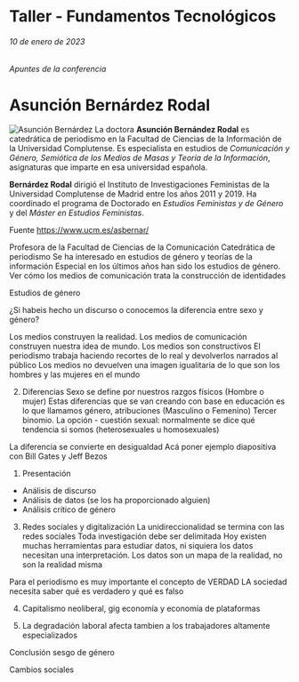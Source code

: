 # Taller - Fundamentos Tecnológicos

###### 10 de enero de 2023 
###### Apuntes de la conferencia
# Asunción Bernárdez Rodal
![](https://www.ucm.es/data/cont/media/www/pag-36209//arbol%20kike%20para%20copia%202%20(1).jpg "Asunción Bernárdez")
La doctora **Asunción Bernández Rodal** es catedrática de periodismo en la Facultad de Ciencias de la Información de la Universidad Complutense.
Es especialista en estudios de *Comunicación y Género, Semiótica de los Medios de Masas y Teoría de la Información*, asignaturas que imparte en esa universidad española.

**Bernárdez Rodal** dirigió el Instituto de Investigaciones Feministas de la Universidad Complutense de Madrid entre los años 2011 y 2019. 
Ha coordinado el programa de Doctorado en *Estudios Feministas y de Género* y del *Máster en Estudios Feministas*.

Fuente https://www.ucm.es/asbernar/

Profesora de la Facultad de Ciencias de la Comunicación
Catedrática de periodismo
Se ha interesado en estudios de género y teorías de la información
Especial en los últimos años han sido los estudios de género. Ver cómo los medios de comunicación trata la construcción de identidades 

Estudios de género

¿Si habeis hecho un discurso o conocemos la diferencia entre sexo y género?

Los medios construyen la realidad. 
Los medios de comunicación construyen nuestra idea de mundo.
Los medios son constructivos
El periodismo trabaja haciendo recortes de lo real y devolverlos narrados al público
Los medios no devuelven una imagen igualitaria de lo que son los hombres y las mujeres en el mundo

2. Diferencias
Sexo se define por nuestros razgos físicos (Hombre o mujer)
Estas diferencias que se van creando con base en educación es lo que llamamos género, atribuciones (Masculino o Femenino)
Tercer binomio. La opción - cuestión sexual: normalmente se dice qué tendencia si somos (heterosexuales u homosexuales)

La diferencia se convierte en desigualdad
Acá poner ejemplo diapositiva con Bill Gates y Jeff Bezos

1. Presentación 
- Análisis de discurso
- Análisis de datos (se los ha proporcionado alguien)
- Análisis crítico de género

3. Redes sociales y digitalización 
La unidireccionalidad se termina con las redes sociales
Toda investigación debe ser delimitada
Hoy existen muchas herramientas para estudiar datos, ni siquiera los datos necesitan una interpretación. Los datos son un mapa de la realidad, no son la realidad misma

Para el periodismo es muy importante el concepto de VERDAD
LA sociedad necesita saber qué es verdadero y qué es falso

4. Capitalismo neoliberal, gig economía y economía de plataformas 

5. La degradación laboral afecta tambien a los trabajadores altamente especializados

Conclusión sesgo de género

Cambios sociales
